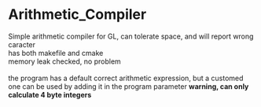 # Arithmetic_Compiler
Simple arithmetic compiler for GL, can tolerate space, and will report wrong caracter <br/>
has both makefile and cmake<br/>
memory leak checked, no problem<br/><br/>
the program has a default correct arithmetic expression, but a customed one can be used by adding it in the program parameter
**warning, can only calculate 4 byte integers**
